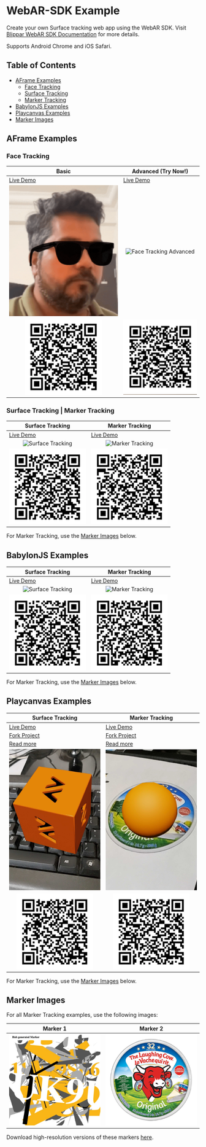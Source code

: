 # WebAR-SDK Example

Create your own Surface tracking web app using the WebAR SDK. Visit [Blippar WebAR SDK Documentation](https://support.blippar.com/hc/en-us/categories/4407844755347-Blippar-WebAR-SDK-Documentation-) for more details.

Supports Android Chrome and iOS Safari.

## Table of Contents
- [AFrame Examples](#aframe-examples)
  - [Face Tracking](#face-tracking)
  - [Surface Tracking](#surface-tracking--marker-tracking)
  - [Marker Tracking](#surface-tracking--marker-tracking)
- [BabylonJS Examples](#babylonjs-examples)
- [Playcanvas Examples](#playcanvas-examples)
- [Marker Images](#marker-images)

## AFrame Examples

### Face Tracking

| Basic | Advanced (Try Now!) |
|-------|---------------------|
| [Live Demo](https://webar-sdk.blippar.com/webar-sdk-example/latest/aframe/face-tracking/index.html) | [Live Demo](https://webar-sdk.blippar.com/webar-sdk-example/latest/aframe/face-tracking/face-trynow.html) |
| <div align="center"><img src="https://github.com/blippar/webar-sdk-example/raw/main/assets/face-tracking-basics-3.gif" width="300" alt="Face Tracking Basic"></div> | <div align="center"><img src="https://github.com/blippar/webar-sdk-example/raw/main/assets/face-trynow-3.gif" width="300" alt="Face Tracking Advanced"></div> |
| <div align="center"><img src="https://github.com/blippar/webar-sdk-example/raw/main/assets/face-tracking-qrcode.png" width="200" alt="QR Code"></div> | <div align="center"><img src="https://github.com/blippar/webar-sdk-example/raw/main/assets/face-trynow-qrcode.png" width="200" alt="QR Code"></div> |

### Surface Tracking | Marker Tracking

| Surface Tracking | Marker Tracking |
|------------------|-----------------|
| [Live Demo](https://webar-sdk.blippar.com/webar-sdk-example/v2.0.7/aframe/surface-tracking/index.html) | [Live Demo](https://webar-sdk.blippar.com/webar-sdk-example/v2.0.7/aframe/marker-tracking/index.html) |
| <div align="center"><img src="https://github.com/blippar/webar-sdk-example/raw/main/assets/surface_tracking_demo.gif" width="300" alt="Surface Tracking"></div> | <div align="center"><img src="https://github.com/blippar/webar-sdk-example/raw/main/assets/marker_tracking_demo.gif" width="300" alt="Marker Tracking"></div> |
| <div align="center"><img src="https://github.com/blippar/webar-sdk-example/raw/main/assets/aframe-surface-tracking-qrcode.png" width="200" alt="QR Code"></div> | <div align="center"><img src="https://github.com/blippar/webar-sdk-example/raw/main/assets/aframe-marker-tracking-qrcode.png" width="200" alt="QR Code"></div> |

For Marker Tracking, use the [Marker Images](#marker-images) below.

## BabylonJS Examples

| Surface Tracking | Marker Tracking |
|------------------|-----------------|
| [Live Demo](https://webar-sdk.blippar.com/webar-sdk-example/v2.0.7/babylon/surface-tracking/index.html) | [Live Demo](https://webar-sdk.blippar.com/webar-sdk-example/v2.0.7/babylon/marker-tracking/index.html) |
| <div align="center"><img src="https://github.com/blippar/webar-sdk-example/raw/main/assets/babylon_surface_tracking_demo.gif" width="300" alt="Surface Tracking"></div> | <div align="center"><img src="https://github.com/blippar/webar-sdk-example/raw/main/assets/babylon_marker_tracking_demo.gif" width="300" alt="Marker Tracking"></div> |
| <div align="center"><img src="https://github.com/blippar/webar-sdk-example/raw/main/assets/babylon-surface-tracking-qrcode.png" width="200" alt="QR Code"></div> | <div align="center"><img src="https://github.com/blippar/webar-sdk-example/raw/main/assets/babylon-marker-tracking-qrcode.png" width="200" alt="QR Code"></div> |

For Marker Tracking, use the [Marker Images](#marker-images) below.

## Playcanvas Examples

| Surface Tracking | Marker Tracking |
|------------------|-----------------|
| [Live Demo](https://webar-sdk.blippar.com/webar-sdk-example/v2.0.7/playcanvas/surface-tracking/index.html) | [Live Demo](https://webar-sdk.blippar.com/webar-sdk-example/v2.0.7/playcanvas/marker-tracking/index.html) |
| [Fork Project](https://playcanvas.com/project/859355/overview/surface-tracking) | [Fork Project](https://playcanvas.com/project/859368/overview/marker-tracking) |
| [Read more](https://github.com/blippar/webar-sdk-example/blob/main/playcanvas/README.md#surface-tracking) | [Read more](https://github.com/blippar/webar-sdk-example/blob/main/playcanvas/README.md#marker-tracking) |
| <div align="center"><img src="https://github.com/blippar/webar-sdk-example/raw/main/assets/playcanvas-surface-tracking.jpg" width="300" alt="Surface Tracking"></div> | <div align="center"><img src="https://github.com/blippar/webar-sdk-example/raw/main/assets/playcanvas-marker-tracking.jpg" width="300" alt="Marker Tracking"></div> |
| <div align="center"><img src="https://github.com/blippar/webar-sdk-example/raw/main/assets/playcanvas-surface-tracking-qrcode.png" width="200" alt="QR Code"></div> | <div align="center"><img src="https://github.com/blippar/webar-sdk-example/raw/main/assets/playcanvas-marker-tracking-qrcode.png" width="200" alt="QR Code"></div> |

For Marker Tracking, use the [Marker Images](#marker-images) below.

## Marker Images

For all Marker Tracking examples, use the following images:

| Marker 1 | Marker 2 | 
|----------|----------|
| <div align="center"><img src="https://raw.githubusercontent.com/blippar/webar-sdk-example/main/aframe/marker-tracking/markers/hub_marker.jpg" width="300" alt="Marker 1"></div>| <div align="center"><img src="https://raw.githubusercontent.com/blippar/webar-sdk-example/main/aframe/marker-tracking/markers/laughing_cow.jpg" width="300" alt="Marker 2"></div> |

Download high-resolution versions of these markers [here](https://github.com/blippar/webar-sdk-example/raw/main/aframe/marker-tracking/markers/).